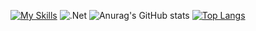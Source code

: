 [![My Skills](https://skills.thijs.gg/icons?i=js,html,css,c,py,java,cpp,mysql)](https://skills.thijs.gg) 
![.Net](https://img.shields.io/badge/.NET-5C2D91?style=for-the-badge&logo=.net&logoColor=white)
![Anurag's GitHub stats](https://github-readme-stats.vercel.app/api?username=bb00s&show_icons=true&theme=transparent)
[![Top Langs](https://github-readme-stats.vercel.app/api/top-langs/?username=bb00s&layout=compact)](https://github.com/bb00s)
<!--
**bb00S/bb00s** is a ✨ _special_ ✨ repository because its `README.md` (this file) appears on your GitHub profile.

Here are some ideas to get you started:

- 🔭 I’m currently working on ...
- 🌱 I’m currently learning ...
- 👯 I’m looking to collaborate on ...
- 🤔 I’m looking for help with ...
- 💬 Ask me about ...
- 📫 How to reach me: ...
- 😄 Pronouns: ...
- ⚡ Fun fact: ...
-->
